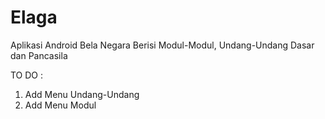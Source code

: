 # Elaga
Aplikasi Android Bela Negara Berisi Modul-Modul, Undang-Undang Dasar dan Pancasila

TO DO :
1. Add Menu Undang-Undang
2. Add Menu Modul
